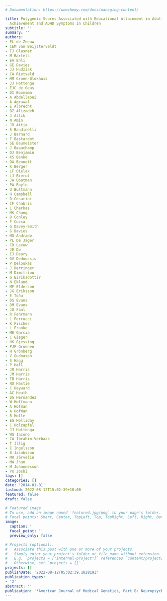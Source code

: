 ```yaml
---
# Documentation: https://wowchemy.com/docs/managing-content/

title: Polygenic Scores Associated with Educational Attainment in Adults Predict Educational
  Achievement and ADHD Symptoms in Children
subtitle: ''
summary: ''
authors:
- EL de Zeeuw
- CEM van Beijsterveldt
- TJ Glasner
- M Bartels
- EA Ehli
- GE Davies
- JJ Hudziak
- CA Rietveld
- MM Groen-Blokhuis
- JJ Hottenga
- EJC de Geus
- DI Boomsma
- A Abdellaoui
- A Agrawal
- E Albrecht
- BZ Alizadeh
- J Allik
- N Amin
- JR Attia
- S Bandinelli
- J Barnard
- F Bastardot
- SE Baumeister
- J Beauchamp
- DJ Benjamin
- KS Benke
- DA Bennett
- K Berger
- LF Bielak
- LJ Bierut
- JA Boatman
- PA Boyle
- U Bültmann
- H Campbell
- D Cesarini
- CF Chabris
- L Cherkas
- MK Chung
- D Conley
- F Cucca
- G Davey-Smith
- G Davies
- MD Andrade
- PL De Jager
- CD Leeuw
- JE De
- IJ Deary
- GV Dedoussis
- P Deloukas
- J Derringer
- M Dimitriou
- G Eiriksdottir
- N Eklund
- MF Elderson
- JG Eriksson
- E Toñu
- DS Evans
- DM Evans
- JD Faul
- R Fehrmann
- L Ferrucci
- K Fischer
- L Franke
- ME Garcia
- C Gieger
- HK Gjessing
- PJF Groenen
- H Grönberg
- V Gudnason
- S Hägg
- P Hall
- JR Harris
- JM Harris
- TB Harris
- ND Hastie
- C Hayward
- AC Heath
- DG Hernandez
- W Hoffmann
- A Hofman
- A Hofman
- R Holle
- EG Holliday
- C Holzapfel
- JJ Hottenga
- WG Iacono
- CA Ibrahim-Verbaas
- T Illig
- E Ingelsson
- B Jacobsson
- MR Järvelin
- MA Jhun
- M Johannesson
- PK Joshi
tags: []
categories: []
date: '2014-01-01'
lastmod: 2022-08-12T15:02:39+10:00
featured: false
draft: false

# Featured image
# To use, add an image named `featured.jpg/png` to your page's folder.
# Focal points: Smart, Center, TopLeft, Top, TopRight, Left, Right, BottomLeft, Bottom, BottomRight.
image:
  caption: ''
  focal_point: ''
  preview_only: false

# Projects (optional).
#   Associate this post with one or more of your projects.
#   Simply enter your project's folder or file name without extension.
#   E.g. `projects = ["internal-project"]` references `content/project/deep-learning/index.md`.
#   Otherwise, set `projects = []`.
projects: []
publishDate: '2022-08-12T05:02:39.182819Z'
publication_types:
- '2'
abstract: ''
publication: '*American Journal of Medical Genetics, Part B: Neuropsychiatric Genetics*'
---
```

